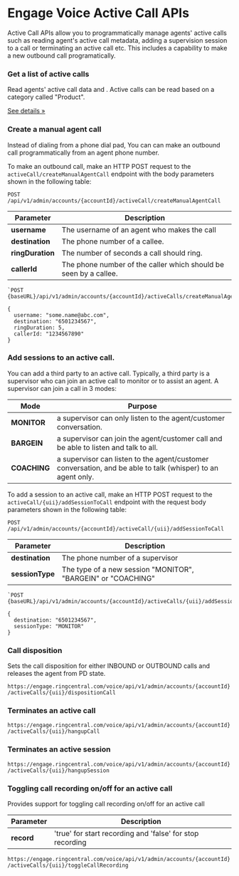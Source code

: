 # Engage Voice Active Call APIs

Active Call APIs allow you to programmatically manage agents' active calls such as reading agent's active call metadata, adding a supervision session to a call or terminating an active call etc. This includes a capability to make a new outbound call programatically.

### Get a list of active calls
Read agents' active call data and . Active calls can be read based on a category called "Product".



<a href="list-activecalls" class="btn btn-light qs-link">See details &raquo;</a>

### Create a manual agent call
Instead of dialing from a phone dial pad, You can can make an outbound call programmatically from an agent phone number.

To make an outbound call, make an HTTP POST request to the `activeCall/createManualAgentCall` endpoint with the body parameters shown in the following table:

`POST /api/v1/admin/accounts/{accountId}/activeCall/createManualAgentCall`

| Parameter | Description |
|-|-|
| **username** | The username of an agent who makes the call |
| **destination** | The phone number of a callee. |
| **ringDuration** | The number of seconds a call should ring. |
| **callerId** | The phone number of the caller which should be seen by a callee. |


```http
`POST {baseURL}/api/v1/admin/accounts/{accountId}/activeCalls/createManualAgentCall`

{
  username: "some.name@abc.com",
  destination: "6501234567",
  ringDuration: 5,
  callerId: "1234567890"
}
```

### Add sessions to an active call.
You can add a third party to an active call. Typically, a third party is a supervisor who can join an active call to monitor or to assist an agent. A supervisor can join a call in 3 modes:

| Mode | Purpose |
|-|-|
| **MONITOR** | a supervisor can only listen to the agent/customer conversation. |
| **BARGEIN** | a supervisor can join the agent/customer call and be able to listen and talk to all. |
| **COACHING** | a supervisor can listen to the agent/customer conversation, and be able to talk (whisper) to an agent only. |

To add a session to an active call, make an HTTP POST request to the `activeCall/{uii}/addSessionToCall` endpoint with the request body parameters shown in the following table:

`POST /api/v1/admin/accounts/{accountId}/activeCall/{uii}/addSessionToCall`

| Parameter | Description |
|-|-|
| **destination** | The phone number of a supervisor |
| **sessionType** | The type of a new session "MONITOR", "BARGEIN" or "COACHING" |


```http
`POST {baseURL}/api/v1/admin/accounts/{accountId}/activeCalls/{uii}/addSessionToCall`

{
  destination: "6501234567",
  sessionType: "MONITOR"
}
```

### Call disposition
Sets the call disposition for either INBOUND or OUTBOUND calls and releases the agent from PD state.

`https://engage.ringcentral.com/voice/api/v1/admin/accounts/{accountId}/activeCalls/{uii}/dispositionCall`

### Terminates an active call

`https://engage.ringcentral.com/voice/api/v1/admin/accounts/{accountId}/activeCalls/{uii}/hangupCall`

### Terminates an active session

`https://engage.ringcentral.com/voice/api/v1/admin/accounts/{accountId}/activeCalls/{uii}/hangupSession`

### Toggling call recording on/off for an active call

Provides support for toggling call recording on/off for an active call

| Parameter | Description |
|-|-|
| **record** | 'true' for start recording and 'false' for stop recording |


`https://engage.ringcentral.com/voice/api/v1/admin/accounts/{accountId}/activeCalls/{uii}/toggleCallRecording`
